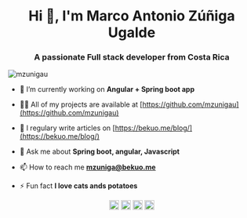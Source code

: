 <h1 align="center">Hi 👋, I'm Marco Antonio Zúñiga Ugalde</h1>
<h3 align="center">A passionate Full stack developer from Costa Rica</h3>
<p align="left"> <img src="https://komarev.com/ghpvc/?username=mzunigau" alt="mzunigau" /> </p>
<link rel="stylesheet" href="https://cdn.jsdelivr.net/gh/konpa/devicon@master/devicon.min.css">

- 🔭 I’m currently working on **Angular + Spring boot app**

- 👨‍💻 All of my projects are available at [https://github.com/mzunigau](https://github.com/mzunigau)

- 📝 I regulary write articles on [https://bekuo.me/blog/](https://bekuo.me/blog/)

- 💬 Ask me about **Spring boot, angular, Javascript**

- 📫 How to reach me **mzuniga@bekuo.me**

- ⚡ Fun fact **I love cats ands potatoes**

<p align="left">
<i class="devicon-bootstrap-plain"></i>
</p><p align="center">
<a href="https://twitter.com/marco40669826" target="blank"><img align="center" src="https://cdn.jsdelivr.net/npm/simple-icons@3.0.1/icons/twitter.svg" alt="marco40669826" height="20" width="20" /></a>
<a href="https://linkedin.com/in/marco-zúñiga-ugalde" target="blank"><img align="center" src="https://cdn.jsdelivr.net/npm/simple-icons@3.0.1/icons/linkedin.svg" alt="marco-zúñiga-ugalde" height="20" width="20" /></a>
<a href="https://fb.com/bekuo.me" target="blank"><img align="center" src="https://cdn.jsdelivr.net/npm/simple-icons@3.0.1/icons/facebook.svg" alt="bekuo.me" height="20" width="20" /></a>
<a href="https://www.behance.net/bekuo" target="blank"><img align="center" src="https://cdn.jsdelivr.net/npm/simple-icons@3.0.1/icons/behance.svg" alt="bekuo" height="20" width="20" /></a>
</p>
